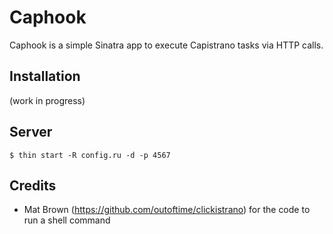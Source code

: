 Caphook
=======

Caphook is a simple Sinatra app to execute Capistrano tasks via HTTP calls.

Installation
------------

(work in progress)

Server
------
    $ thin start -R config.ru -d -p 4567

Credits
-------
 * Mat Brown (https://github.com/outoftime/clickistrano) for the code to run a shell command